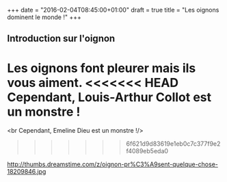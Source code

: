 +++
date = "2016-02-04T08:45:00+01:00"
draft = true
title = "Les oignons dominent le monde !"
+++
## Introduction sur l'oignon

   Les oignons font pleurer mais ils vous aiment.
<<<<<<< HEAD
   Cependant, Louis-Arthur Collot est un monstre !
=======
   <br Cependant, Emeline Dieu est un monstre !/>
>>>>>>> 6f621d9d83619e1eb0c7c377f9e2f4089eb5eda0


   http://thumbs.dreamstime.com/z/oignon-pr%C3%A9sent-quelque-chose-18209846.jpg


